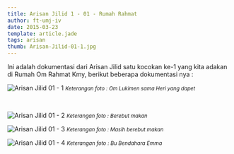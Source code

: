 ```yaml
---
title: Arisan Jilid 1 - 01 - Rumah Rahmat
author: ft-umj-iv
date: 2015-03-23
template: article.jade
tags: arisan
thumb: Arisan-Jilid-01-1.jpg
---
```


Ini adalah dokumentasi dari Arisan Jilid satu kocokan ke-1 yang kita adakan di Rumah Om Rahmat Kmy, berikut beberapa dokumentasi nya :

![Arisan Jilid 01 - 1](/story/assets/img/Arisan-Jilid-01-1.jpg)
<small>_Keterangan foto : Om Lukimen sama Heri yang dapet_</small>

<br/>
<span class="more"></span>

![Arisan Jilid 01 - 2](/story/assets/img/Arisan-Jilid-01-2.jpg)
<small>_Keterangan foto : Berebut makan_</small>

![Arisan Jilid 01 - 3](/story/assets/img/Arisan-Jilid-01-3.jpg)
<small>_Keterangan foto : Masih berebut makan_</small>

![Arisan Jilid 01 - 4](/story/assets/img/Arisan-Jilid-01-4.jpg)
<small>_Keterangan foto : Bu Bendahara Emma_</small>